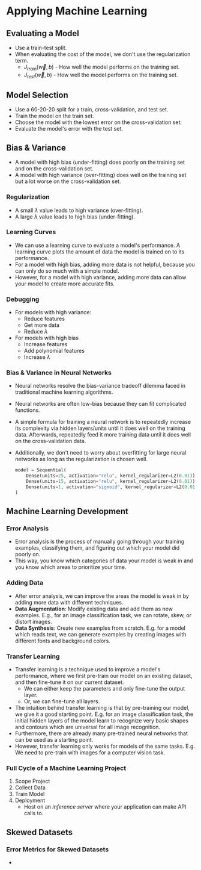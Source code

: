 # Applying Machine Learning

## Evaluating a Model

- Use a train-test split.
- When evaluating the cost of the model, we don't use the regularization term.
  - $J_{train}(\vec{w}, b)$ - How well the model performs on the training set.
  - $J_{test}(\vec{w}, b)$ - How well the model performs on the training set.

## Model Selection

- Use a 60-20-20 split for a train, cross-validation, and test set.
- Train the model on the train set.
- Choose the model with the lowest error on the cross-validation set.
- Evaluate the model's error with the test set.

## Bias & Variance

- A model with high bias (under-fitting) does poorly on the training set and on the cross-validation set.
- A model with high variance (over-fitting) does well on the training set but a lot worse on the cross-validation set.

### Regularization

- A small $\lambda$ value leads to high variance (over-fitting).
- A large $\lambda$ value leads to high bias (under-fitting).

### Learning Curves

- We can use a learning curve to evaluate a model's performance. A learning curve plots the amount of data the model is trained on to its performance.
- For a model with high bias, adding more data is not helpful, because you can only do so much with a simple model.
- However, for a model with high variance, adding more data can allow your model to create more accurate fits.

### Debugging

- For models with high variance:
  - Reduce features
  - Get more data
  - Reduce $\lambda$
- For models with high bias
  - Increase features
  - Add polynomial features
  - Increase $\lambda$

### Bias & Variance in Neural Networks

- Neural networks resolve the bias-variance tradeoff dilemma faced in traditional machine learning algorithms.
- Neural networks are often low-bias because they can fit complicated functions.
- A simple formula for training a neural network is to repeatedly increase its complexity via hidden layers/units until it does well on the training data. Afterwards, repeatedly feed it more training data until it does well on the cross-validation data.
- Additionally, we don't need to worry about overfitting for large neural networks as long as the regularization is chosen well.

    ```python
    model = Sequential(
        Dense(units=25, activation="relu", kernel_regularizer=L2(0.01))
        Dense(units=15, activation="relu", kernel_regularizer=L2(0.01))
        Dense(units=1, activation="sigmoid", kernel_regularizer=L2(0.01))
    )
    ```

## Machine Learning Development

### Error Analysis

- Error analysis is the process of manually going through your training examples, classifying them, and figuring out which your model did poorly on.
- This way, you know which categories of data your model is weak in and you know which areas to prioritize your time.

### Adding Data

- After error analysis, we can improve the areas the model is weak in by adding more data with different techniques.
- **Data Augmentation**: Modify existing data and add them as new examples. E.g., for an image classification task, we can rotate, skew, or distort images.
- **Data Synthesis**: Create new examples from scratch. E.g. for a model which reads text, we can generate examples by creating images with different fonts and background colors.

### Transfer Learning

- Transfer learning is a technique used to improve a model's performance, where we first pre-train our model on an existing dataset, and then fine-tune it on our current dataset.
  - We can either keep the parameters and only fine-tune the output layer.
  - Or, we can fine-tune all layers.
- The intuition behind transfer learning is that by pre-training our model, we give it a good starting point. E.g. for an image classification task, the initial hidden layers of the model learn to recognize very basic shapes and contours which are universal for all image recognition.
- Furthermore, there are already many pre-trained neural networks that can be used as a starting point.
- However, transfer learning only works for models of the same tasks. E.g. We need to pre-train with images for a computer vision task.

### Full Cycle of a Machine Learning Project

1. Scope Project
2. Collect Data
3. Train Model
4. Deployment
   - Host on an *inference server* where your application can make API calls to.

## Skewed Datasets

### Error Metrics for Skewed Datasets

- 
